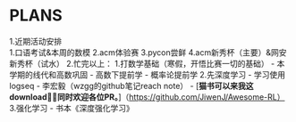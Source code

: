 # PLANS
1.近期活动安排    
    1.口语考试&本周的数模
    2.acm体验赛
    3.pycon尝鲜
    4.acm新秀杯（主要）&网安新秀杯（试水）
2.忙完以上：
    1.打数学基础（寒假，开悟比赛一切的基础）
         - 本学期的线代和高数巩固
         - 高数下提前学
         - 概率论提前学
    2.先深度学习
         - 学习使用logseq
         - 李宏毅（wzgg的github笔记reach note）
         - [**猫书可以来我这download ，同时欢迎各位PR。**]（https://github.com/JiwenJ/Awesome-RL）
    3.强化学习
         - 书本《深度强化学习》
